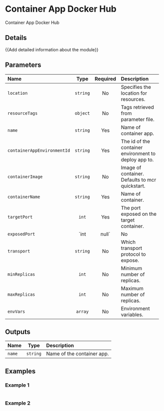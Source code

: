 # Container App Docker Hub

Container App Docker Hub

## Details

{{Add detailed information about the module}}

## Parameters

| Name                        | Type         | Required | Description                                           |
| :-------------------------- | :----------: | :------: | :---------------------------------------------------- |
| `location`                  | `string`     | No       | Specifies the location for resources.                 |
| `resourceTags`              | `object`     | No       | Tags retrieved from parameter file.                   |
| `name`                      | `string`     | Yes      | Name of container app.                                |
| `containerAppEnvironmentId` | `string`     | Yes      | The id of the container environment to deploy app to. |
| `containerImage`            | `string`     | No       | Image of container. Defaults to mcr quickstart.       |
| `containerName`             | `string`     | Yes      | Name of container.                                    |
| `targetPort`                | `int`        | Yes      | The port exposed on the target container.             |
| `exposedPort`               | `int | null` | No       | The port exposed on ingress.                          |
| `transport`                 | `string`     | No       | Which transport protocol to expose.                   |
| `minReplicas`               | `int`        | No       | Minimum number of replicas.                           |
| `maxReplicas`               | `int`        | No       | Maximum number of replicas.                           |
| `envVars`                   | `array`      | No       | Environment variables.                                |

## Outputs

| Name   | Type     | Description                |
| :----- | :------: | :------------------------- |
| `name` | `string` | Name of the container app. |

## Examples

### Example 1

```bicep
```

### Example 2

```bicep
```